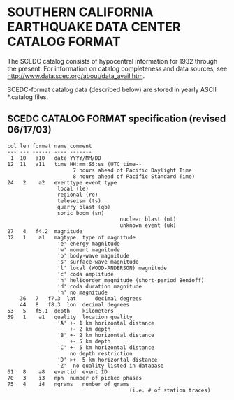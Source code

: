 # SOUTHERN CALIFORNIA EARTHQUAKE DATA CENTER CATALOG FORMAT 
      

The SCEDC catalog consists of hypocentral information for 1932 through
the present. For information on catalog completeness and data sources, 
see http://www.data.scec.org/about/data_avail.htm.

SCEDC-format catalog data (described below) are stored in yearly 
ASCII *.catalog files.

## SCEDC CATALOG FORMAT specification (revised 06/17/03)

	col len format name	comment
	--- --- ------ ----	-------
	 1  10   a10   date	YYYY/MM/DD
	12  11   a11   time	HH:mm:SS:ss (UTC time--
					     7 hours ahead of Pacific Daylight Time
					     8 hours ahead of Pacific Standard Time)
	24   2    a2   eventtype event type
					local (le)
					regional (re)
					teleseism (ts)
					quarry blast (qb)
					sonic boom (sn)
                                        nuclear blast (nt)
                                        unknown event (uk)
	27   4   f4.2  magnitude
	32   1    a1   magtype	type of magnitude
					'e'	energy magnitude
					'w'	moment magnitude
					'b'	body-wave magnitude
					's'	surface-wave magnitude
					'l'	local (WOOD-ANDERSON) magnitude
					'c'	coda amplitude 
					'h'	helicorder magnitude (short-period Benioff)
					'd'	coda duration magnitude
					'n'	no magnitude
        36   7   f7.3  lat      decimal degrees  
        44   8   f8.3  lon	decimal degrees
	53   5   f5.1  depth	kilometers
	59   1    a1   quality  location quality
					'A' +- 1 km horizontal distance
					    +- 2 km depth
					'B' +- 2 km horizontal distance	
					    +- 5 km depth
					'C' +- 5 km horizontal distance
					    no depth restriction
					'D' >+- 5 km horizontal distance 
					'Z'  no quality listed in database
	61   8    a8   eventid  event ID
	70   3	  i3   nph	number of picked phases
	75   4    i4   ngrams   number of grams
                                           (i.e. # of station traces)
